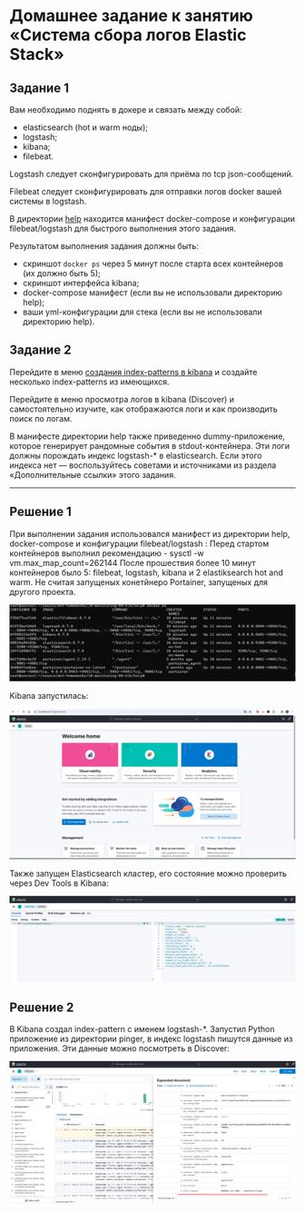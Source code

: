 # Домашнее задание к занятию «Система сбора логов Elastic Stack»

## Задание 1

Вам необходимо поднять в докере и связать между собой:

- elasticsearch (hot и warm ноды);
- logstash;
- kibana;
- filebeat.

Logstash следует сконфигурировать для приёма по tcp json-сообщений.

Filebeat следует сконфигурировать для отправки логов docker вашей системы в logstash.

В директории [help](./help) находится манифест docker-compose и конфигурации filebeat/logstash для быстрого 
выполнения этого задания.

Результатом выполнения задания должны быть:

- скриншот `docker ps` через 5 минут после старта всех контейнеров (их должно быть 5);
- скриншот интерфейса kibana;
- docker-compose манифест (если вы не использовали директорию help);
- ваши yml-конфигурации для стека (если вы не использовали директорию help).

## Задание 2

Перейдите в меню [создания index-patterns  в kibana](http://localhost:5601/app/management/kibana/indexPatterns/create) и создайте несколько index-patterns из имеющихся.

Перейдите в меню просмотра логов в kibana (Discover) и самостоятельно изучите, как отображаются логи и как производить поиск по логам.

В манифесте директории help также приведенно dummy-приложение, которое генерирует рандомные события в stdout-контейнера.
Эти логи должны порождать индекс logstash-* в elasticsearch. Если этого индекса нет — воспользуйтесь советами и источниками из раздела «Дополнительные ссылки» этого задания.
 
---

## Решение 1

При выполнении задания использовался манифест из директории help,  docker-compose и конфигурации filebeat/logstash :
Перед стартом контейнеров выполнил рекомендацию - sysctl -w vm.max_map_count=262144
После прошествия более 10 минут контейнеров было 5: filebeat, logstash, kibana и 2 elastiksearch hot and warm.  Не считая запущеных конетйнеро Portainer, 
запущеных для другого проекта.

![img_1.png](img/pict1.png)

Kibana запустилась:

![img_2.png](img/pict2.png)

Также запущен Elasticsearch кластер, его состояние можно проверить через Dev Tools в Kibana:

![img_3.png](img/pict3.png)



## Решение 2

В Kibana создал index-pattern с именем logstash-*. Запустил Python приложение из директории pinger, в индекс logstash пишутся данные из приложения. Эти данные можно посмотреть в Discover:

![img_4.png](img/pict4.png)